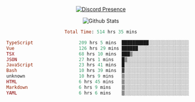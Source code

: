 <!DOCTYPE html>
<body>
<div align="center">

  [![Discord Presence](https://lanyard.cnrad.dev/api/576097150359044106)](https://discord.com/users/576097150359044106)
  
  ![Github Stats](https://github-readme-stats.vercel.app/api?username=verycrunchy&show_icons=true&theme=radical)

<!--START_SECTION:waka-->

```ruby
Total Time: 514 hrs 35 mins

TypeScript                 209 hrs 5 mins  ██████████░░░░░░░░░░░░░░░   40.64 %
Vue                        126 hrs 29 mins ██████░░░░░░░░░░░░░░░░░░░   24.59 %
TSX                        68 hrs 10 mins  ███▒░░░░░░░░░░░░░░░░░░░░░   13.25 %
JSON                       27 hrs 1 mins   █▒░░░░░░░░░░░░░░░░░░░░░░░   05.25 %
JavaScript                 23 hrs 41 mins  █░░░░░░░░░░░░░░░░░░░░░░░░   04.60 %
Bash                       10 hrs 39 mins  ▓░░░░░░░░░░░░░░░░░░░░░░░░   02.07 %
unknown                    10 hrs 9 mins   ▒░░░░░░░░░░░░░░░░░░░░░░░░   01.97 %
HTML                       6 hrs 45 mins   ▒░░░░░░░░░░░░░░░░░░░░░░░░   01.31 %
Markdown                   6 hrs 9 mins    ▒░░░░░░░░░░░░░░░░░░░░░░░░   01.20 %
YAML                       6 hrs 6 mins    ▒░░░░░░░░░░░░░░░░░░░░░░░░   01.19 %
```

<!--END_SECTION:waka-->
</div>
</body>
</html>

